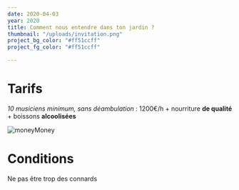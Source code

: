 ```yaml
---
date: 2020-04-03
year: 2020
title: Comment nous entendre dans ton jardin ?
thumbnail: "/uploads/invitation.png"
project_bg_color: "#ff51ccff"
project_fg_color: "#ff51ccff"

---
```



# Tarifs



*10 musiciens minimum, sans déambulation* : 1200€/h + nourriture **de qualité** + boissons **alcoolisées**



![moneyMoney](https://scontent-mrs2-2.xx.fbcdn.net/v/t1.0-9/51024636_2227063684023932_2972432202819698688_o.jpg?_nc_cat=107&_nc_sid=8024bb&_nc_oc=AQk_bnRqgdCKI0E2k1LxVGnuFTo7bGgWAj9Pey7QPGv7l3qdaLQMHds6tplaRWIeyGU&_nc_ht=scontent-mrs2-2.xx&oh=cbe7cf76306fb5499e08b6fbbddf2c9c&oe=5EB71B21 "Logo Title Text 1")

# Conditions

Ne pas être trop des connards

